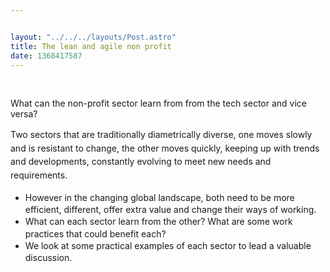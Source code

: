 ```yaml
---


layout: "../../../layouts/Post.astro"
title: The lean and agile non profit
date: 1368417587
---
```



&nbsp;<p class="p1">What can the non-profit sector learn from from the tech sector and vice versa?<p class="p1"><span style="line-height: 1.538em;">Two sectors that are traditionally diametrically diverse, one moves slowly and is resistant to change, the other moves quickly, keeping up with trends and developments, constantly evolving to meet new needs and requirements.<ul><li class="p1"><span style="line-height: 1.538em;">However in the changing global landscape, both need to be more efficient, different, offer extra value and change their ways of working.</li><li class="p1"><span style="line-height: 1.538em;">What can each sector learn from the other? What are some work practices that could benefit each?</li><li class="p1"><span style="line-height: 1.538em;">We look at some practical examples of each sector to lead a valuable discussion.</li></ul>
